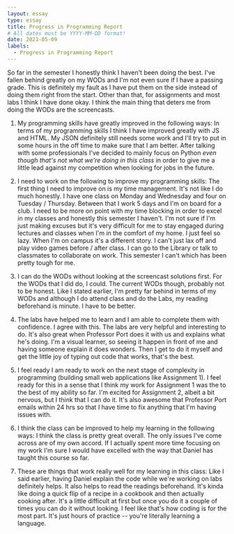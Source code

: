 ```yaml
---
layout: essay
type: essay
title: Progress in Programming Report
# All dates must be YYYY-MM-DD format!
date: 2021-05-09
labels:
  - Progress in Programming Report
---
```



So far in the semester I honestly think I haven't been doing the best. I've fallen behind greatly on my WODs and I'm not even sure if I have a passing grade. This is definitely my fault as I have put them on the side instead of doing them right from the start. Other than that, for assignments and most labs I think I have done okay. I think the main thing that deters me from doing the WODs are the screencasts.

1. My programming skills have greatly improved in the following ways: 
    In terms of my programming skills I think I have improved greatly with JS and HTML. My JSON definitely still needs some work and I'll try to put in some hours in the off time to make sure that I am better. After talking with some professionals I've decided to mainly focus on Python *even though that's not what we're doing in this class* in order to give me a little lead against my competition when looking for jobs in the future.

2. I need to work on the following to improve my programming skills: 
    The first thing I need to improve on is my time management. It's not like I do much honestly. I have one class on Monday and Wednesday and four on Tuesday / Thursday. Between that I work 5 days and I'm on board for a club. I need to be more on point with my time blocking in order to excel in my classes and honestly this semester I haven't. I'm not sure if I'm just making excuses but it's very difficult for me to stay engaged during lectures and classes when I'm in the comfort of my home. I just feel so lazy. When I'm on campus it's a different story. I can't just lax off and play video games before / after class. I can go to the Library or talk to classmates to collaborate on work. This semester I can't which has been pretty tough for me.

3. I can do the WODs without looking at the screencast solutions first.
    For the WODs that I did do, I could. The current WODs though, probably not to be honest. Like I stated earlier, I'm pretty far behind in terms of my WODs and although I do attend class and do the Labs, my reading beforehand is minute. I have to be better.

4. The labs have helped me to learn and I am able to complete them with confidence.
    I agree with this. The labs are very helpful and interesting to do. It's also great when Professor Port does it with us and explains what he's doing. I'm a visual learner, so seeing it happen in front of me and having someone explain it does wonders. Then I get to do it myself and get the little joy of typing out code that works, that's the best.

5. I feel ready I am ready to work on the next stage of complexity in programming (building small web applications like Assignment 1).
  I feel ready for this in a sense that I think my work for Assignment 1 was the to the best of my ability so far. I'm excited for Assignment 2, albeit a bit nervous, but I think that I can do it. It's also awesome that Professor Port emails within 24 hrs so that I have time to fix anything that I'm having issues with. 

6. I think the class can be improved to help my learning in the following ways:
    I think the class is pretty great overall. The only issues I've come across are of my own accord. If I actually spent more time focusing on my work I'm sure I would have excelled with the way that Daniel has taught this course so far. 

7. These are things that work really well for my learning in this class:
    Like I said earlier, having Daniel explain the code while we're working on labs definitely helps. It also helps to read the readings beforehand. It's kinda like doing a quick flip of a recipe in a cookbook and then actually cooking after. It's a little difficult at first but once you do it a couple of times you can do it without looking. I feel like that's how coding is for the most part. It's just hours of practice -- you're literally learning a language. 